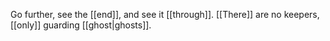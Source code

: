 

Go further, see the [[end]], and see it [[through]].
[[There]] are no keepers, [[only]] guarding [[ghost|ghosts]].